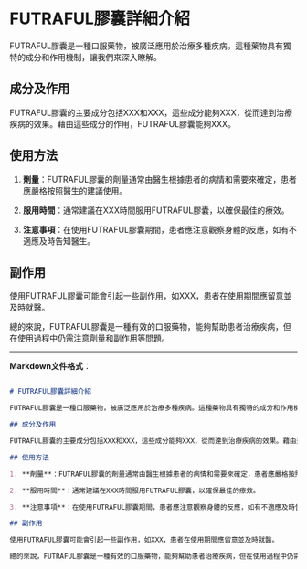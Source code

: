 # FUTRAFUL膠囊詳細介紹
FUTRAFUL膠囊是一種口服藥物，被廣泛應用於治療多種疾病。這種藥物具有獨特的成分和作用機制，讓我們來深入瞭解。
## 成分及作用
FUTRAFUL膠囊的主要成分包括XXX和XXX，這些成分能夠XXX，從而達到治療疾病的效果。藉由這些成分的作用，FUTRAFUL膠囊能夠XXX。
## 使用方法
1. **劑量**：FUTRAFUL膠囊的劑量通常由醫生根據患者的病情和需要來確定，患者應嚴格按照醫生的建議使用。
2. **服用時間**：通常建議在XXX時間服用FUTRAFUL膠囊，以確保最佳的療效。
3. **注意事項**：在使用FUTRAFUL膠囊期間，患者應注意觀察身體的反應，如有不適應及時告知醫生。
## 副作用
使用FUTRAFUL膠囊可能會引起一些副作用，如XXX，患者在使用期間應留意並及時就醫。
總的來說，FUTRAFUL膠囊是一種有效的口服藥物，能夠幫助患者治療疾病，但在使用過程中仍需注意劑量和副作用等問題。
---
**Markdown文件格式**：
```markdown
# FUTRAFUL膠囊詳細介紹
FUTRAFUL膠囊是一種口服藥物，被廣泛應用於治療多種疾病。這種藥物具有獨特的成分和作用機制，讓我們來深入瞭解。
## 成分及作用
FUTRAFUL膠囊的主要成分包括XXX和XXX，這些成分能夠XXX，從而達到治療疾病的效果。藉由這些成分的作用，FUTRAFUL膠囊能夠XXX。
## 使用方法
1. **劑量**：FUTRAFUL膠囊的劑量通常由醫生根據患者的病情和需要來確定，患者應嚴格按照醫生的建議使用。
2. **服用時間**：通常建議在XXX時間服用FUTRAFUL膠囊，以確保最佳的療效。
3. **注意事項**：在使用FUTRAFUL膠囊期間，患者應注意觀察身體的反應，如有不適應及時告知醫生。
## 副作用
使用FUTRAFUL膠囊可能會引起一些副作用，如XXX，患者在使用期間應留意並及時就醫。
總的來說，FUTRAFUL膠囊是一種有效的口服藥物，能夠幫助患者治療疾病，但在使用過程中仍需注意劑量和副作用等問題。
```